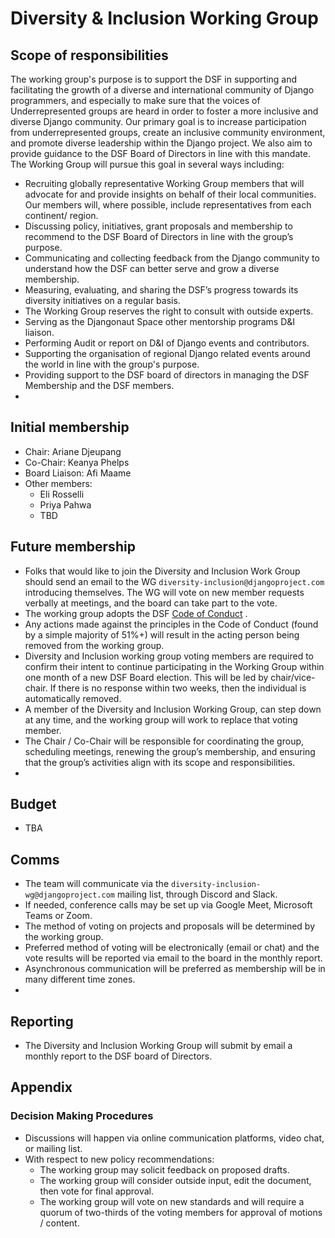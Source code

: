 # Diversity & Inclusion Working Group 

## Scope of responsibilities

The working group's purpose is to support the DSF in supporting and facilitating the growth of a diverse and international community of Django programmers, and especially to make sure that the voices of Underrepresented groups are heard in order to foster a more inclusive and diverse Django community.
Our primary goal is to increase participation from underrepresented groups, create an inclusive community environment, and promote diverse leadership within the Django project. We also aim to provide guidance to the DSF Board of Directors in line with this mandate. 
The Working Group will pursue this goal in several ways including:

- Recruiting globally representative Working Group members that will advocate for and provide insights on behalf of their local communities. Our members will, where possible, include representatives from each continent/ region.
- Discussing policy, initiatives, grant proposals and membership to recommend to the DSF Board of Directors in line with the group’s purpose.
- Communicating and collecting feedback from the Django community to understand how the DSF can better serve and grow a diverse membership.
- Measuring, evaluating, and sharing the DSF’s progress towards its diversity initiatives on a regular basis.
- The Working Group reserves the right to consult with outside experts.
- Serving as the Djangonaut Space other mentorship programs D&I liaison.
- Performing Audit or report on D&I of Django events and contributors. 
- Supporting the organisation of regional Django related events around the world in line with the group's purpose.
- Providing support to the DSF board of directors in managing the DSF Membership and the DSF members.
- 

## Initial membership

- Chair: Ariane Djeupang
- Co-Chair: Keanya Phelps
- Board Liaison: Afi Maame
- Other members:
   - Eli Rosselli
   - Priya Pahwa
   - TBD 

## Future membership

- Folks that would like to join the Diversity and Inclusion Work Group should send an email to the WG `diversity-inclusion@djangoproject.com` introducing themselves. The WG will vote on new member requests verbally at meetings, and the board can take part to the vote.
- The working group adopts the DSF [Code of Conduct](https://www.djangoproject.com/conduct/) .
- Any actions made against the principles in the Code of Conduct (found by a simple majority of 51%+) will result in the acting person being removed from the working group.
- Diversity and Inclusion working group voting members are required to confirm their intent to continue participating in the Working Group within one month of a new DSF Board election. This will be led by chair/vice-chair. If there is no response within two weeks, then the individual is automatically removed.
- A member of the Diversity and Inclusion Working Group, can step down at any time, and the working group will work to replace that voting member.
- The Chair / Co-Chair will be responsible for coordinating the group, scheduling meetings, renewing the group’s membership, and ensuring that the group’s activities align with its scope and responsibilities.
- 

## Budget

- TBA

## Comms

- The team will communicate via the `diversity-inclusion-wg@djangoproject.com` mailing list, through Discord and Slack.
- If needed, conference calls may be set up via Google Meet, Microsoft Teams or Zoom.
- The method of voting on projects and proposals will be determined by the working group.
- Preferred method of voting will be electronically (email or chat) and the vote results will be reported via email to the board in the monthly report.
- Asynchronous communication will be preferred as membership will be in many different time zones.
- 


## Reporting

- The Diversity and Inclusion Working Group will submit by email a monthly report to the DSF board of Directors.


## Appendix

### Decision Making Procedures
- Discussions will happen via online communication platforms, video chat, or mailing list.
- With respect to new policy recommendations:
  - The working group may solicit feedback on proposed drafts.
  - The working group will consider outside input, edit the document, then vote for final approval.
  - The working group will vote on new standards and will require a quorum of two-thirds of the voting members for approval of motions / content.
 

